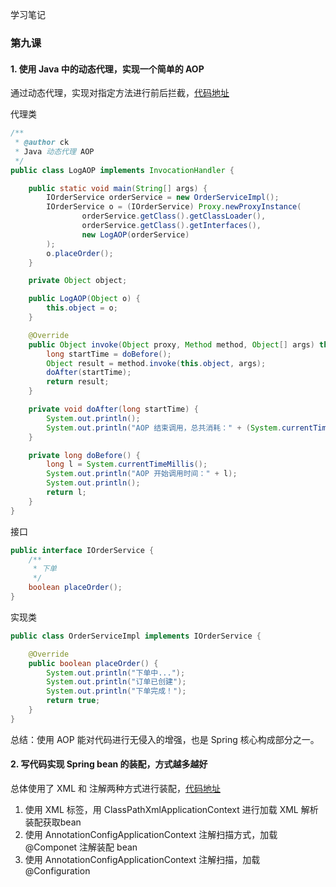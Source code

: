 学习笔记

### 第九课

#### 1. 使用 Java 中的动态代理，实现一个简单的 AOP

通过动态代理，实现对指定方法进行前后拦截，[代码地址](https://github.com/oliverschen/JAVA-000/tree/main/Week_05/homework/jdkproxy/src/main/java/com/github/oliverschen/proxy)

代理类	

```java
/**
 * @author ck
 * Java 动态代理 AOP
 */
public class LogAOP implements InvocationHandler {

    public static void main(String[] args) {
        IOrderService orderService = new OrderServiceImpl();
        IOrderService o = (IOrderService) Proxy.newProxyInstance(
                orderService.getClass().getClassLoader(),
                orderService.getClass().getInterfaces(),
                new LogAOP(orderService)
        );
        o.placeOrder();
    }

    private Object object;

    public LogAOP(Object o) {
        this.object = o;
    }

    @Override
    public Object invoke(Object proxy, Method method, Object[] args) throws Throwable {
        long startTime = doBefore();
        Object result = method.invoke(this.object, args);
        doAfter(startTime);
        return result;
    }

    private void doAfter(long startTime) {
        System.out.println();
        System.out.println("AOP 结束调用，总共消耗：" + (System.currentTimeMillis() - startTime) + " ms");
    }

    private long doBefore() {
        long l = System.currentTimeMillis();
        System.out.println("AOP 开始调用时间：" + l);
        System.out.println();
        return l;
    }
}
```

接口

```java
public interface IOrderService {
    /**
     * 下单
     */
    boolean placeOrder();
}
```

实现类

```java
public class OrderServiceImpl implements IOrderService {

    @Override
    public boolean placeOrder() {
        System.out.println("下单中...");
        System.out.println("订单已创建");
        System.out.println("下单完成！");
        return true;
    }
}
```

总结：使用 AOP 能对代码进行无侵入的增强，也是 Spring 核心构成部分之一。

#### 2. 写代码实现 Spring bean 的装配，方式越多越好

总体使用了 XML 和 注解两种方式进行装配，[代码地址](https://github.com/oliverschen/JAVA-000/tree/main/Week_05/homework/spring-bean/src/main/java/com/github/oliverschen/springbean)

1. 使用 XML <beans> 标签，用 ClassPathXmlApplicationContext 进行加载 XML 解析装配获取bean
2. 使用 AnnotationConfigApplicationContext 注解扫描方式，加载 @Componet 注解装配 bean
3. 使用 AnnotationConfigApplicationContext 注解扫描，加载 @Configuration 



